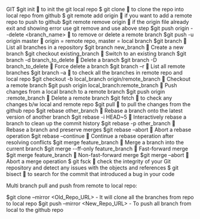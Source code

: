 GIT
$git init  to init the git local repo
$ git clone <URL>  to clone the repo into local repo from github
$ git remote add origin <url>  if you want to add a remote repo to push to github
$git remote remove origin  if the origin file already exit and showing error use git remove and use above step 
$git push origin --delete <branch_name>  to remove or delete a remote branch
$git push -u origin master  origin = remote repo, master = local branch
$git branch  List all branches in a repository
$git branch new_branch  Create a new branch
$git checkout existing_branch  Switch to an existing branch
$git branch -d branch_to_delete  Delete a branch
$git branch -D branch_to_delete  Force delete a branch
$git branch –r  List all remote branches
$git branch –a  to check all the branches in remote repo and local repo
$git checkout -b local_branch origin/remote_branch  Checkout a remote branch
$git push origin local_branch:remote_branch  Push changes from a local branch to a remote branch
$git push origin :remote_branch  Delete a remote branch
$git fetch  to check any changes b/w local and remote repo
$git pull  to pull the changes from the github repo
$git rebase other_branch  Rebase a branch onto the latest version of another branch
$git rebase -i HEAD~5  Interactively rebase a branch to clean up the commit history
$git rebase -p other_branch  Rebase a branch and preserve merges
$git rebase –abort  Abort a rebase operation
$git rebase –continue  Continue a rebase operation after resolving conflicts
$git merge feature_branch  Merge a branch into the current branch
$git merge --ff-only feature_branch  Fast-forward merge
$git merge feature_branch  Non-fast-forward merge
$git merge –abort   Abort a merge operation
$ git fsck  check the integrity of your Git repository and detect any issues with the objects and references
$ git bisect  to search for the commit that introduced a bug in your code

Multi branch pull and push from remote to local repo:

$git clone –mirror <Old_Repo_URL> - It will clone all the branches from repo to local repo
$git push –mirror <New_Repo_URL> - To push all branch from local to the github repo


